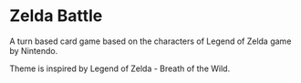 # Zelda Battle

A turn based card game based on the characters of Legend of Zelda game by Nintendo.

Theme is inspired by Legend of Zelda - Breath of the Wild.

